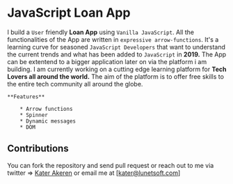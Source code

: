 # JavaScript Loan App

I build a `User` friendly **Loan App** using `Vanilla JavaScript`. All the functionalities of the App are written in `expressive arrow-functions`. It's a learning curve for seasoned `JavaScript Developers` that want to understand the current trends and what has been added to `JavaScript` in **2019.** The App can be extentend to a bigger application later on via the platform i am building. I am currently working on a cutting edge learning platform for **Tech Lovers all around the world.** The aim of the platform is to offer free skills to the entire tech community all around the globe.

    **Features**

        * Arrow functions
        * Spinner
        * Dynamic messages
        * DOM
  
## Contributions

You can fork the repository and send pull request or reach out to me via twitter => <a href="https://twitter.com/katerakeren">Kater Akeren</a> or email me at [kater@lunetsoft.com]
